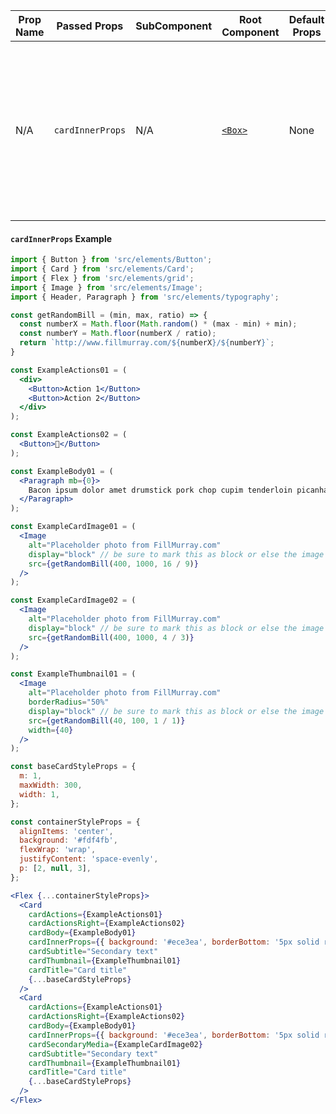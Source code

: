 | Prop Name | Passed Props | SubComponent | Root Component | Default Props | Description |
| - | - | - | - | - | - |
| N/A | `cardInnerProps` | N/A | [`<Box>`](#/Flexbox/Components/Box) | None | Only for card components where props are passed through. Intended to control the padding of the card.  Contains the contents of `cardThumbnail`, `cardTitle`, `cardSubtitle`, `cardSecondaryMedia`, and the `children` of `<Card>`. |

#### `cardInnerProps` Example

```jsx is Markdown
import { Button } from 'src/elements/Button';
import { Card } from 'src/elements/Card';
import { Flex } from 'src/elements/grid';
import { Image } from 'src/elements/Image';
import { Header, Paragraph } from 'src/elements/typography';

const getRandomBill = (min, max, ratio) => {
  const numberX = Math.floor(Math.random() * (max - min) + min);
  const numberY = Math.floor(numberX / ratio);
  return `http://www.fillmurray.com/${numberX}/${numberY}`;
}

const ExampleActions01 = (
  <div>
    <Button>Action 1</Button>
    <Button>Action 2</Button>
  </div>
);

const ExampleActions02 = (
  <Button>🍕</Button>
);

const ExampleBody01 = (
  <Paragraph mb={0}>
    Bacon ipsum dolor amet drumstick pork chop cupim tenderloin picanha short ribs landjaeger chicken, strip steak venison.
  </Paragraph>
);

const ExampleCardImage01 = (
  <Image
    alt="Placeholder photo from FillMurray.com"
    display="block" // be sure to mark this as block or else the image can cause unwanted spacing on the bottom of the card
    src={getRandomBill(400, 1000, 16 / 9)}
  />
);

const ExampleCardImage02 = (
  <Image
    alt="Placeholder photo from FillMurray.com"
    display="block" // be sure to mark this as block or else the image can cause unwanted spacing on the bottom of the card
    src={getRandomBill(400, 1000, 4 / 3)}
  />
);

const ExampleThumbnail01 = (
  <Image
    alt="Placeholder photo from FillMurray.com"
    borderRadius="50%"
    display="block" // be sure to mark this as block or else the image can cause unwanted spacing on the bottom of the card
    src={getRandomBill(40, 100, 1 / 1)}
    width={40}
  />
);

const baseCardStyleProps = {
  m: 1,
  maxWidth: 300,
  width: 1,
};

const containerStyleProps = {
  alignItems: 'center',
  background: '#fdf4fb',
  flexWrap: 'wrap',
  justifyContent: 'space-evenly',
  p: [2, null, 3],
};

<Flex {...containerStyleProps}>
  <Card
    cardActions={ExampleActions01}
    cardActionsRight={ExampleActions02}
    cardBody={ExampleBody01}
    cardInnerProps={{ background: '#ece3ea', borderBottom: '5px solid rebeccapurple' }}
    cardSubtitle="Secondary text"
    cardThumbnail={ExampleThumbnail01}
    cardTitle="Card title"
    {...baseCardStyleProps}
  />
  <Card
    cardActions={ExampleActions01}
    cardActionsRight={ExampleActions02}
    cardBody={ExampleBody01}
    cardInnerProps={{ background: '#ece3ea', borderBottom: '5px solid rebeccapurple' }}
    cardSecondaryMedia={ExampleCardImage02}
    cardSubtitle="Secondary text"
    cardThumbnail={ExampleThumbnail01}
    cardTitle="Card title"
    {...baseCardStyleProps}
  />
</Flex>
```
